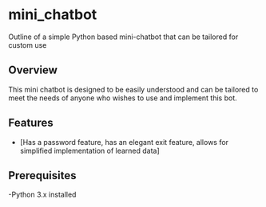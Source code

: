 # mini_chatbot
Outline of a simple Python based mini-chatbot that can be tailored for custom use

## Overview

This mini chatbot is designed to be easily understood and can be tailored to meet the needs of anyone who wishes to use and implement this bot. 

## Features

- [Has a password feature, has an elegant exit feature, allows for simplified implementation of learned data]

## Prerequisites
-Python 3.x installed